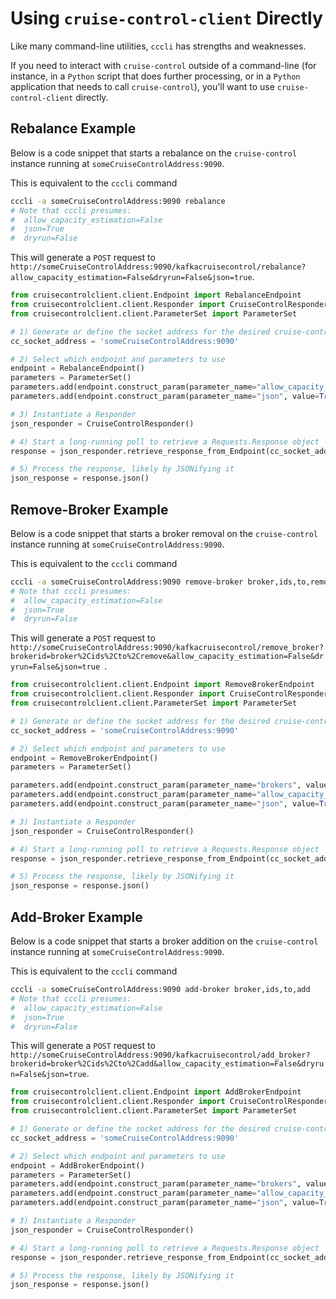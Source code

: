 # Using `cruise-control-client` Directly
Like many command-line utilities, `cccli` has strengths and weaknesses.

If you need to interact with `cruise-control` outside of a command-line (for instance, in a `Python` script that does further processing, or in a `Python` application that needs to call `cruise-control`), you'll want to use `cruise-control-client` directly.
## Rebalance Example
Below is a code snippet that starts a rebalance on the `cruise-control` instance running at `someCruiseControlAddress:9090`.

This is equivalent to the `cccli` command
```bash
cccli -a someCruiseControlAddress:9090 rebalance
# Note that cccli presumes:
#  allow_capacity_estimation=False
#  json=True
#  dryrun=False
```
This will generate a `POST` request to `http://someCruiseControlAddress:9090/kafkacruisecontrol/rebalance?allow_capacity_estimation=False&dryrun=False&json=true`.
```python
from cruisecontrolclient.client.Endpoint import RebalanceEndpoint
from cruisecontrolclient.client.Responder import CruiseControlResponder
from cruisecontrolclient.client.ParameterSet import ParameterSet

# 1) Generate or define the socket address for the desired cruise-control instance
cc_socket_address = 'someCruiseControlAddress:9090'

# 2) Select which endpoint and parameters to use
endpoint = RebalanceEndpoint()
parameters = ParameterSet()
parameters.add(endpoint.construct_param(parameter_name="allow_capacity_estimation", value=False))
parameters.add(endpoint.construct_param(parameter_name="json", value=True))

# 3) Instantiate a Responder
json_responder = CruiseControlResponder()

# 4) Start a long-running poll to retrieve a Requests.Response object
response = json_responder.retrieve_response_from_Endpoint(cc_socket_address, endpoint, parameters=parameters)

# 5) Process the response, likely by JSONifying it
json_response = response.json()
```

## Remove-Broker Example
Below is a code snippet that starts a broker removal on the `cruise-control` instance running at `someCruiseControlAddress:9090`.

This is equivalent to the `cccli` command
```bash
cccli -a someCruiseControlAddress:9090 remove-broker broker,ids,to,remove
# Note that cccli presumes:
#  allow_capacity_estimation=False
#  json=True
#  dryrun=False
```
This will generate a `POST` request to `http://someCruiseControlAddress:9090/kafkacruisecontrol/remove_broker?brokerid=broker%2Cids%2Cto%2Cremove&allow_capacity_estimation=False&dryrun=False&json=true
`.
```python
from cruisecontrolclient.client.Endpoint import RemoveBrokerEndpoint
from cruisecontrolclient.client.Responder import CruiseControlResponder
from cruisecontrolclient.client.ParameterSet import ParameterSet

# 1) Generate or define the socket address for the desired cruise-control instance
cc_socket_address = 'someCruiseControlAddress:9090'

# 2) Select which endpoint and parameters to use
endpoint = RemoveBrokerEndpoint()
parameters = ParameterSet()

parameters.add(endpoint.construct_param(parameter_name="brokers", value="123,456"))
parameters.add(endpoint.construct_param(parameter_name="allow_capacity_estimation", value=False))
parameters.add(endpoint.construct_param(parameter_name="json", value=True))

# 3) Instantiate a Responder
json_responder = CruiseControlResponder()

# 4) Start a long-running poll to retrieve a Requests.Response object
response = json_responder.retrieve_response_from_Endpoint(cc_socket_address, endpoint, parameters)

# 5) Process the response, likely by JSONifying it
json_response = response.json()
```
## Add-Broker Example
Below is a code snippet that starts a broker addition on the `cruise-control` instance running at `someCruiseControlAddress:9090`.

This is equivalent to the `cccli` command
```bash
cccli -a someCruiseControlAddress:9090 add-broker broker,ids,to,add
# Note that cccli presumes:
#  allow_capacity_estimation=False
#  json=True
#  dryrun=False
```
This will generate a `POST` request to `http://someCruiseControlAddress:9090/kafkacruisecontrol/add_broker?brokerid=broker%2Cids%2Cto%2Cadd&allow_capacity_estimation=False&dryrun=False&json=true`.
```python
from cruisecontrolclient.client.Endpoint import AddBrokerEndpoint
from cruisecontrolclient.client.Responder import CruiseControlResponder
from cruisecontrolclient.client.ParameterSet import ParameterSet

# 1) Generate or define the socket address for the desired cruise-control instance
cc_socket_address = 'someCruiseControlAddress:9090'

# 2) Select which endpoint and parameters to use
endpoint = AddBrokerEndpoint()
parameters = ParameterSet()
parameters.add(endpoint.construct_param(parameter_name="brokers", value="ids,to,add"))
parameters.add(endpoint.construct_param(parameter_name="allow_capacity_estimation", value=False))
parameters.add(endpoint.construct_param(parameter_name="json", value=True))

# 3) Instantiate a Responder
json_responder = CruiseControlResponder()

# 4) Start a long-running poll to retrieve a Requests.Response object
response = json_responder.retrieve_response_from_Endpoint(cc_socket_address, endpoint, parameters)

# 5) Process the response, likely by JSONifying it
json_response = response.json()
```

